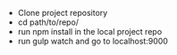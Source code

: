 - Clone project repository
- cd path/to/repo/
- run npm install in the local project repo
- run gulp watch and go to localhost:9000

